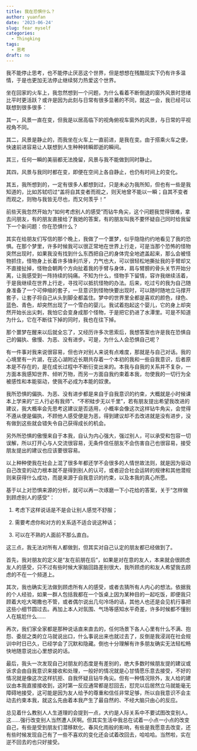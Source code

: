 ```yaml
---
title: 我在恐惧什么？
author: yuanfan
date: '2023-06-24'
slug: fear myself
categories:
  - Thingking
tags:
  - 思考
draft: no
---
```


我不能停止思考，也不能停止厌恶这个世界，但是想想在残酷现实下仍有许多温情，于是也更加无法停止继续努力热爱这个世界。

<!--more-->

坐在回家的火车上，我忽然想到一个问题，为什么看着不断倒退的窗外风景时思绪比平时更活跃？或许是因为此刻与日常有很多显著的不同，就这一会，我已经可以联想到很多很多：

其一，风景一直在变，但我是以居高临下的视角俯视车窗外的风景，与日常的平视视角不同。

其二，风景是静止的，而我坐在火车上一直前进，是我在变。由于搭乘火车之便，快速前进容易让人联想到人生种种转瞬即逝的瞬间。

其三，任何一瞬的美丽都无法挽留，风景与我不能做到同时静止。

其四，风景与我同时都在变，即便在空间上各自静止，也仍有时间上的变化。

其五，我所想到的，一定有很多人都想到过，只是未必为我所知，但也有一些是我知道的，比如苏轼叨过“盖将自其变者而观之，则天地曾不能以一瞬；自其不变者而观之，则物与我皆无尽也，而又何羡乎！”

前些天我忽然开始为“如何考虑别人的感受”而钻牛角尖，这个问题我觉得很难，拿去问朋友，有的朋友直接给了我她的答案，有的朋友叫我不要怀疑自己同时给我留下一个新问题：你在恐惧什么？

其实在给朋友们写信的那个晚上，我做了一个噩梦，似乎隐隐约约地看见了我的恐惧。在那个梦里，许多时候我可以很正常地在世界上行走，可是当那个恐怖的怪物突然出现时，如果我没有找到什么东西把自己的身体完全地遮盖起来，那么会被怪物抓住，怪物身上长着许多锋利爪牙，力气也大，可以很轻松地撕扯我的手臂却又不直接扯掉，怪物会朝两个方向扯着我的手臂与身体，肩与臂膀的骨头关节开始分离，让我感受到一阵持续的钝痛。不知为什么，怪物手下留情，容许我继续活着，于是我继续在世界上行走，寻找可以抵抗怪物的办法。后来，吃过亏的我为自己随身准备了一个可伸缩的套子，一旦意识到怪物快要出现时，可以随时随地立马撑开套子，让套子将自己从头到脚全都盖住。梦中的世界里全都是喜欢的颜色，绿色、蓝色、青色，却突然出现了一个雪白的婴儿。我试着抱起这个婴儿，它的身上却突然开始长出尖刺，我怕它会变身成那个怪物，于是把它扔进了水潭里。可是不知道为什么，它在不断往下掉的同时，我也在往下掉。

那个噩梦在醒来以后就全忘了，又经历许多次思索后，我想答案也许是我在恐惧自己的偏执、傲慢、为恶、没有进步。可是，为什么人会恐惧自己呢？

有一件事对我来说很容易，但也许对别人来说有点难度，那就是与自己对话。我的心境里有一片湖，在这心湖附近长期共存着一个本初的我和一些自我意识，后者原本是不存在的，是在成长过程中不断衍变出来的。本我与自我的关系并不复杂，一方面本我感知世界、倾听万物，而另一方面自我约束着本我，勿使我的一切行为全被感性和本能驱动，使我不必成为本能的奴隶。

我所恐惧的偏执、为恶、没有进步都是来自于自我意识的约束，大概就是小时候课本上学来的“三人行必有我师”、“不积硅步无以千里”，若有朋友提出希望我改进的建议，我大概率会先思考这建议是否适用，小概率会像这次这样钻牛角尖，会觉得不遵从便是偏执，不顾他人感受便是为恶，得到建议却不去改进就是没有进步，没有做到这些就会错失令自己获得成长的机会。

另外所恐惧的傲慢来自于本我，自认为内心强大，强过别人，可以承受和包容一切误解，所以打开心与人交流很容易，无条件信任朋友不会伤害自己也很容易，接受朋友提出的建议也应该要很容易。

以上种种使我在社会上混了很多年都还学不会很多的人情世故法则，就是因为驱动自己改变的动力根本就不是得到别人的认可，或者迎合社会运转的规律和其他潜规则来获得什么成功，而是来源于自我意识的约束，以及本我的真心所愿。

基于以上对恐惧来源的分析，就可以再一次琢磨一下小花给的答案，关于“怎样做到顾虑别人的感受”：

1. 考虑下这样说话是不是会让别人感觉不舒服；

2. 需要考虑你和对方的关系适不适合说这种话；

3. 可以在不熟的人面前不那么直白。

这三点，我无法对所有人都做到，但其实对自己认定的朋友都已经做到了。

首先，我对朋友的定义是“友在前朋在后”，如果是对在意的友人，本来就会很顾虑友人的感受，只不过有些时候大家脑回路差别很大，我所顾虑的和友人希望我去顾虑的不在一个频道上。

其次，我也确实无法做到顾虑所有人的感受，或者去猜所有人内心的想法。依据我的个人经验，如果一群人包括我都在一个饭桌上因为某种目的一起吃饭，即便我只顾着大吃大喝撒也不管，或者偶尔说出几句冷场的话，其他人也还是会见机行事把这些小细节圆过去。再加上本人对氛围、气场等感知水平奇差，许多时候都不懂别人在尴尬什么……

再次，我们家全家都是那种说话直来直去的，任何场景下各人心里有什么不满、抱怨、委屈之类的立马就说出口，什么事说出来也就过去了，反倒是我浸润在社会规训中时日已久，已经学会了沉默和隐藏。倒也十分理解有许多朋友确实无法轻松畅快地随意说出心里想说的话<!--，但现在对我来说去学习这些并不是最合适的时机，因为我已经有一段时间沉浸在另一个很难短期内克服的困难里，俺心里出现了想封闭自己、疏远一切的念头，再叠加这个的话分分钟逆不回来了就-->。

最后，我头一次发现自己对朋友的态度是有差别的，绝大多数时候朋友提的建议或诉求会由自我意识来接收和处理，一般好的情况就是心甘情愿乐意去接受，不好的情况就是像这次这样抗拒、自我怀疑且钻牛角尖。但有一种情况除外，友人给的建议由本我直接接收到，这时第一反应通常都是怼回去，怼完以后居然立马就能毫无障碍地接受，这可能是因为友人给予的尊重和信任非常足够，所以自我意识不会主动去约束本我，就这么先由着本我产生了最自然的、不经大脑只由心的反应。

总见着什么教别人人生道理的会提到一点，大约是人际关系中不要试图改变别人。这……强行改变别人当然遭人厌啊。但其实生活中我总在试着一小点一小点的改变自己，有些是受到朋友们潜移默化、春风化雨般的影响，有些是我愿意去改变，还有些时候发现自己有了一些不喜欢的变化还会试着改回去，哈哈哈。当然啦，实在逆不回去的也只好接受。
<!--
最后的最后，我一直不明白触发喜欢和爱的条件是什么，按照以上那些推理，本我直接影响内心，而不断出现的自我意识保护着本我，也隔离了本我和外界的接触。看样子，除非某种指标超过某个阈值，否则的话，本我不可能突破自我的保护，去喜欢或者爱人了。-->
